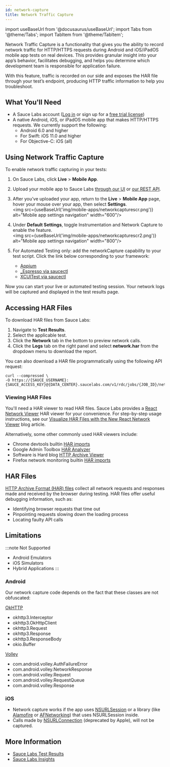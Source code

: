 ```yaml
---
id: network-capture
title: Network Traffic Capture
---
```

import useBaseUrl from '@docusaurus/useBaseUrl';
import Tabs from '@theme/Tabs';
import TabItem from '@theme/TabItem';

Network Traffic Capture is a functionality that gives you the ability to record network traffic for HTTP/HTTPS requests during Android and iOS/iPadOS mobile app tests on real devices. This provides granular insight into your app’s behavior, facilitates debugging, and helps you determine which development team is responsible for application failure.

With this feature, traffic is recorded on our side and exposes the HAR file through your test’s endpoint, producing HTTP traffic information to help you troubleshoot.


## What You'll Need

* A Sauce Labs account ([Log in](https://accounts.saucelabs.com/am/XUI/#login/) or sign up for a [free trial license](https://saucelabs.com/sign-up))
* A native Android, iOS, or iPadOS mobile app that makes HTTP/HTTPS requests. We currently support the following:
   * Android 6.0 and higher
   * For Swift: iOS 11.0 and higher
   * For Objective-C: iOS (all)


## Using Network Traffic Capture

To enable network traffic capturing in your tests:

1. On Sauce Labs, click **Live** > **Mobile App**.
2. Upload your mobile app to Sauce Labs [through our UI](/mobile-apps/app-storage/#uploading-apps-via-ui) or [our REST API](/mobile-apps/app-storage/#uploading-apps-via-rest-api).
3. After you’ve uploaded your app, return to the **Live** > **Mobile App** page, hover your mouse over your app, then select **Settings**.<br/><img src={useBaseUrl('img/mobile-apps/networkcapturescr.png')} alt="Mobile app settings navigation" width="600"/>
4. Under **Default Settings**, toggle Instrumentation and Network Capture to enable the feature.<br/><img src={useBaseUrl('img/mobile-apps/networkcapturescr2.png')} alt="Mobile app settings navigation" width="800"/>
5. For Automated Testing only: add the networkCapture capability to your test script. Click the link below corresponding to your framework:

   * [Appium](/dev/test-configuration-options/#network-capture)
   * [_Espresso via saucectl](/mobile-apps/automated-testing/espresso-xcuitest/espresso/#networkcapture)
   * [XCUITest via saucectl](/mobile-apps/automated-testing/espresso-xcuitest/xcuitest/#networkcapture)

Now you can start your live or automated testing session. Your network logs will be captured and displayed in the test results page.


## Accessing HAR Files

To download HAR files from Sauce Labs:
1. Navigate to **Test Results**.
2. Select the applicable test.
3. Click the **Network** tab in the bottom to preview network calls.
4. Click the **Logs** tab on the right panel and select **network.har** from the dropdown menu to download the report.

You can also download a HAR file programmatically using the following API request:
  ```curl
  curl --compressed \
  -O https://{SAUCE_USERNAME}:{SAUCE_ACCESS_KEY}@{DATA_CENTER}.saucelabs.com/v1/rdc/jobs/{JOB_ID}/network.har
  ```

### Viewing HAR Files

You'll need a HAR viewer to read HAR files. Sauce Labs provides a [React Network Viewer](https://opensource.saucelabs.com/network-viewer/) HAR viewer for your convenience. For step-by-step usage instructions, see our [Visualize HAR Files with the New React Network Viewer](https://opensource.saucelabs.com/blog/react_network_viewer/) blog article.

Alternatively, some other commonly used HAR viewers include:
* Chrome devtools builtin [HAR imports](https://developer.chrome.com/blog/new-in-devtools-62/#har-imports)
* Google Admin Toolbox [HAR Analyzer](https://toolbox.googleapps.com/apps/har_analyzer/)
* Software is Hard blog [HTTP Archive Viewer](http://www.softwareishard.com/har/viewer/)
* Firefox network monitoring builtin [HAR imports](https://firefox-source-docs.mozilla.org/devtools-user/network_monitor/toolbar/index.html)

## HAR Files

[HTTP Archive Format (HAR) files](https://en.wikipedia.org/wiki/HAR_(file_format)) collect all network requests and responses made and received by the browser during testing. HAR files offer useful debugging information, such as:
* Identifying browser requests that time out
* Pinpointing requests slowing down the loading process
* Locating faulty API calls

## Limitations

:::note Not Supported
* Android Emulators
* iOS Simulators
* Hybrid Applications
:::

### Android
Our network capture code depends on the fact that these classes are not obfuscated:

[OkHTTP](https://square.github.io/okhttp/)
* okhttp3.Interceptor
* okhttp3.OkHttpClient
* okhttp3.Request
* okhttp3.Response
* okhttp3.ResponseBody
* okio.Buffer

[Volley](https://github.com/google/volley)
* com.android.volley.AuthFailureError
* com.android.volley.NetworkResponse
* com.android.volley.Request
* com.android.volley.RequestQueue
* com.android.volley.Response

### iOS
* Network capture works if the app uses [NSURLSession](https://developer.apple.com/documentation/foundation/nsurlsession) or a library (like [Alamofire](https://github.com/Alamofire/Alamofire) or [AFNetworking](https://github.com/AFNetworking/AFNetworking)) that uses NSURLSession inside.
* Calls made by [NSURLConnection](https://developer.apple.com/documentation/foundation/nsurlconnection) (deprecated by Apple), will not be captured.



## More Information

* [Sauce Labs Test Results](/test-results)
* [Sauce Labs Insights](/insights)
